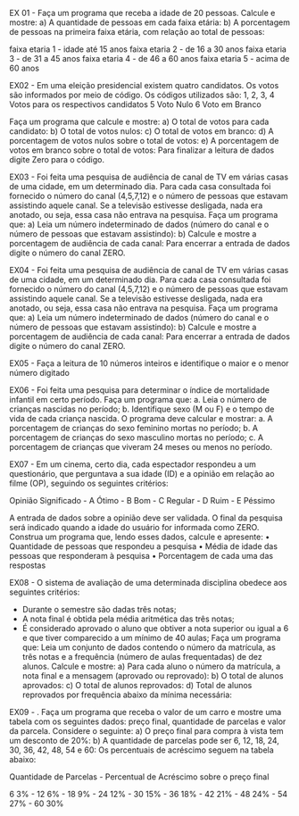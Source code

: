 EX 01 - Faça um programa que receba a idade de 20 pessoas. Calcule e mostre:
a) A quantidade de pessoas em cada faixa etária:
b) A porcentagem de pessoas na primeira faixa etária, com relação ao total de pessoas:

faixa etaria 1 - idade até 15 anos 
faixa etaria 2 - de 16 a 30 anos
faixa etaria 3 - de 31 a 45 anos
faixa etaria 4 - de 46 a 60 anos 
faixa etaria 5 - acima de 60 anos


EX02 - Em uma eleição presidencial existem quatro candidatos. Os votos são informados por meio de
código. Os códigos utilizados são:
1, 2, 3, 4 Votos para os respectivos candidatos
5 Voto Nulo
6 Voto em Branco

Faça um programa que calcule e mostre:
a) O total de votos para cada candidato:
b) O total de votos nulos:
c) O total de votos em branco:
d) A porcentagem de votos nulos sobre o total de votos:
e) A porcentagem de votos em branco sobre o total de votos:
Para finalizar a leitura de dados digite Zero para o código.

EX03 - Foi feita uma pesquisa de audiência de canal de TV em várias casas de uma cidade, em um
determinado dia. Para cada casa consultada foi fornecido o número do canal (4,5,7,12) e o
número de pessoas que estavam assistindo aquele canal. Se a televisão estivesse desligada,
nada era anotado, ou seja, essa casa não entrava na pesquisa. Faça um programa que:
a) Leia um número indeterminado de dados (número do canal e o número de pessoas que estavam
assistindo):
b) Calcule e mostre a porcentagem de audiência de cada canal:
Para encerrar a entrada de dados digite o número do canal ZERO.

EX04 - Foi feita uma pesquisa de audiência de canal de TV em várias casas de uma cidade, em um
determinado dia. Para cada casa consultada foi fornecido o número do canal (4,5,7,12) e o
número de pessoas que estavam assistindo aquele canal. Se a televisão estivesse desligada,
nada era anotado, ou seja, essa casa não entrava na pesquisa. Faça um programa que:
a) Leia um número indeterminado de dados (número do canal e o número de pessoas que estavam
assistindo):
b) Calcule e mostre a porcentagem de audiência de cada canal:
Para encerrar a entrada de dados digite o número do canal ZERO.

EX05 -  Faça a leitura de 10 números inteiros e identifique o maior e o menor número digitado

EX06 - Foi feita uma pesquisa para determinar o índice de mortalidade infantil em certo período. Faça 
um programa que:
a. Leia o número de crianças nascidas no período;
b. Identifique sexo (M ou F) e o tempo de vida de cada criança nascida.
O programa deve calcular e mostrar:
a. A porcentagem de crianças do sexo feminino mortas no período;
b. A porcentagem de crianças do sexo masculino mortas no período;
c. A porcentagem de crianças que viveram 24 meses ou menos no período.

EX07 - Em um cinema, certo dia, cada espectador respondeu a um questionário, que perguntava a sua 
idade (ID) e a opinião em relação ao filme (OP), seguindo os seguintes critérios:

Opinião Significado -
A Ótimo -
B Bom -
C Regular -
D Ruim -
E Péssimo 

A entrada de dados sobre a opinião deve ser validada.
O final da pesquisa será indicado quando a idade do usuário for informada como ZERO.
Construa um programa que, lendo esses dados, calcule e apresente:
• Quantidade de pessoas que respondeu a pesquisa
• Média de idade das pessoas que responderam à pesquisa 
• Porcentagem de cada uma das respostas

EX08 -  O sistema de avaliação de uma determinada disciplina obedece aos seguintes critérios:
- Durante o semestre são dadas três notas;
- A nota final é obtida pela média aritmética das três notas;
- É considerado aprovado o aluno que obtiver a nota superior ou igual a 6 e que tiver comparecido
a um mínimo de 40 aulas;
Faça um programa que:
Leia um conjunto de dados contendo o número da matrícula, as três notas e a frequência
(número de aulas frequentadas) de dez alunos.
Calcule e mostre:
a) Para cada aluno o número da matrícula, a nota final e a mensagem (aprovado ou reprovado):
b) O total de alunos aprovados:
c) O total de alunos reprovados:
d) Total de alunos reprovados por frequência abaixo da mínima necessária:


EX09 - . Faça um programa que receba o valor de um carro e mostre uma tabela com os seguintes dados: 
preço final, quantidade de parcelas e valor da parcela. Considere o seguinte:
a) O preço final para compra à vista tem um desconto de 20%:
b) A quantidade de parcelas pode ser 6, 12, 18, 24, 30, 36, 42, 48, 54 e 60:
Os percentuais de acréscimo seguem na tabela abaixo: 

Quantidade de Parcelas -
Percentual de Acréscimo 
sobre o preço final

6 3% -
12 6% -
18 9% -
24 12% -
30 15% -
36 18% -
42 21% -
48 24% -
54 27% -
60 30%

